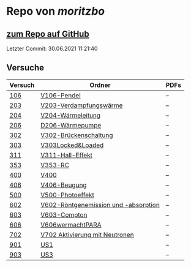 # Repo von *moritzbo*

## [zum Repo auf GitHub](https://github.com/moritzbo/anfaenger_praktikum)

Letzter Commit: 30.06.2021 11:21:40

## Versuche

|       Versuch       |                                                                    Ordner                                                                     |PDFs|
|---------------------|-----------------------------------------------------------------------------------------------------------------------------------------------|----|
|[106](../versuch/106)|[V106-Pendel](https://github.com/moritzbo/anfaenger_praktikum/tree/main/V106-Pendel)                                                           |–   |
|[203](../versuch/203)|[V203-Verdampfungswärme](https://github.com/moritzbo/anfaenger_praktikum/tree/main/V203-Verdampfungsw%C3%A4rme)                                |–   |
|[204](../versuch/204)|[V204-Wärmeleitung](https://github.com/moritzbo/anfaenger_praktikum/tree/main/V204-W%C3%A4rmeleitung)                                          |–   |
|[206](../versuch/206)|[D206-Wärmepumpe](https://github.com/moritzbo/anfaenger_praktikum/tree/main/D206-W%C3%A4rmepumpe)                                              |–   |
|[302](../versuch/302)|[V302-Brückenschaltung](https://github.com/moritzbo/anfaenger_praktikum/tree/main/V302-Br%C3%BCckenschaltung)                                  |–   |
|[303](../versuch/303)|[V303Locked&Loaded](https://github.com/moritzbo/anfaenger_praktikum/tree/main/V303Locked%26Loaded)                                             |–   |
|[311](../versuch/311)|[V311-Hall-Effekt](https://github.com/moritzbo/anfaenger_praktikum/tree/main/V311-Hall-Effekt)                                                 |–   |
|[353](../versuch/353)|[V353-RC](https://github.com/moritzbo/anfaenger_praktikum/tree/main/V353-RC)                                                                   |–   |
|[400](../versuch/400)|[V400](https://github.com/moritzbo/anfaenger_praktikum/tree/main/V400)                                                                         |–   |
|[406](../versuch/406)|[V406-Beugung](https://github.com/moritzbo/anfaenger_praktikum/tree/main/V406-Beugung)                                                         |–   |
|[500](../versuch/500)|[V500-Photoeffekt](https://github.com/moritzbo/anfaenger_praktikum/tree/main/V500-Photoeffekt)                                                 |–   |
|[602](../versuch/602)|[V602-Röntgenemission und -absorption](https://github.com/moritzbo/anfaenger_praktikum/tree/main/V602-R%C3%B6ntgenemission%20und%20-absorption)|–   |
|[603](../versuch/603)|[V603-Compton](https://github.com/moritzbo/anfaenger_praktikum/tree/main/V603-Compton)                                                         |–   |
|[606](../versuch/606)|[V606wermachtPARA](https://github.com/moritzbo/anfaenger_praktikum/tree/main/V606wermachtPARA)                                                 |–   |
|[702](../versuch/702)|[V702 Aktivierung mit Neutronen](https://github.com/moritzbo/anfaenger_praktikum/tree/main/V702%20Aktivierung%20mit%20Neutronen)               |–   |
|[901](../versuch/901)|[US1](https://github.com/moritzbo/anfaenger_praktikum/tree/main/US1)                                                                           |–   |
|[903](../versuch/903)|[US3](https://github.com/moritzbo/anfaenger_praktikum/tree/main/US3)                                                                           |–   |
